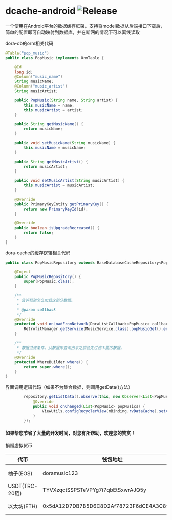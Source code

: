# dcache-android ![Release](https://jitpack.io/v/dora4/dcache-android.svg)

一个使用在Android平台的数据缓存框架，支持将model数据从后端接口下载后，简单的配置即可自动映射到数据库，并在断网的情况下可以离线读取


  dora-db的orm相关代码

  ```java
  @Table("pop_music")
  public class PopMusic implements OrmTable {

      @Id
      long id;
      @Column("music_name")
      String musicName;
      @Column("music_artist")
      String musicArtist;

      public PopMusic(String name, String artist) {
          this.musicName = name;
          this.musicArtist = artist;
      }

      public String getMusicName() {
          return musicName;
      }

      public void setMusicName(String musicName) {
          this.musicName = musicName;
      }

      public String getMusicArtist() {
          return musicArtist;
      }

      public void setMusicArtist(String musicArtist) {
          this.musicArtist = musicArtist;
      }

      @Override
      public PrimaryKeyEntity getPrimaryKey() {
          return new PrimaryKeyId(id);
      }

      @Override
      public boolean isUpgradeRecreated() {
          return false;
      }
  }
  ```

  dora-cache的缓存逻辑相关代码

  ```java
  public class PopMusicRepository extends BaseDatabaseCacheRepository<PopMusic> {

      @Inject
      public PopMusicRepository() {
          super(PopMusic.class);
      }

      /**
       * 告诉框架怎么加载这部分数据。
       *
       * @param callback
       */
      @Override
      protected void onLoadFromNetwork(DoraListCallback<PopMusic> callback) {
          RetrofitManager.getService(MusicService.class).popMusicGet().enqueue(callback);
      }

      /**
       * 数据过滤条件，从数据库查询出来之前会先过滤不要的数据。
       */
      @Override
      protected WhereBuilder where() {
          return super.where();
      }
  }
  ```

  界面调用逻辑代码（如果不为集合数据，则调用getData()方法）

  ```java
          repository.getListData().observe(this, new Observer<List<PopMusic>>() {
              @Override
              public void onChanged(List<PopMusic> popMusics) {
                  ViewUtils.configRecyclerView(mBinding.rvDataCache).setAdapter(new PopMusicAdapter(popMusics));
              }
          });
  ```

#### 如果帮您节省了大量的开发时间，对您有所帮助，欢迎您的赞赏！

捐赠虚拟货币

| 代币           | 钱包地址                                   | 备注                                              |
| -------------- | ------------------------------------------ | ------------------------------------------------- |
| 柚子(EOS)      | doramusic123                               | TAG中直接填写你的github用户名                     |
| USDT(TRC-20链) | TYVXzqctSSPSTeVPYg7i7qbEtSxwrAJQ5y         | 发送你的github用户名至邮箱dora924666990@gmail.com |
| 以太坊(ETH)    | 0x5dA12D7DB7B5D6C8D2Af78723F6dCE4A3C89caB9 | 发送你的github用户名至邮箱dora924666990@gmail.com |

